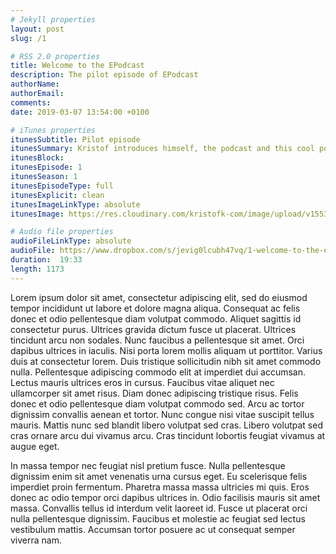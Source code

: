 ```yaml
---
# Jekyll properties
layout: post
slug: /1

# RSS 2.0 properties
title: Welcome to the EPodcast
description: The pilot episode of EPodcast
authorName:
authorEmail:
comments: 
date: 2019-03-07 13:54:00 +0100

# iTunes properties
itunesSubtitle: Pilot episode
itunesSummary: Kristof introduces himself, the podcast and this cool podcast-template.
itunesBlock:
itunesEpisode: 1
itunesSeason: 1
itunesEpisodeType: full
itunesExplicit: clean
itunesImageLinkType: absolute
itunesImage: https://res.cloudinary.com/kristofk-com/image/upload/v1553722863/EPodcast/artwork.jpg

# Audio file properties
audioFileLinkType: absolute
audioFile: https://www.dropbox.com/s/jevig0lcubh47vq/1-welcome-to-the-epodcast.mp3?dl=0
duration:  19:33
length: 1173
---
```


Lorem ipsum dolor sit amet, consectetur adipiscing elit, sed do eiusmod tempor incididunt ut labore et dolore magna aliqua. Consequat ac felis donec et odio pellentesque diam volutpat commodo. Aliquet sagittis id consectetur purus. Ultrices gravida dictum fusce ut placerat. Ultrices tincidunt arcu non sodales. Nunc faucibus a pellentesque sit amet. Orci dapibus ultrices in iaculis. Nisi porta lorem mollis aliquam ut porttitor. Varius duis at consectetur lorem. Duis tristique sollicitudin nibh sit amet commodo nulla. Pellentesque adipiscing commodo elit at imperdiet dui accumsan. Lectus mauris ultrices eros in cursus. Faucibus vitae aliquet nec ullamcorper sit amet risus. Diam donec adipiscing tristique risus. Felis donec et odio pellentesque diam volutpat commodo sed. Arcu ac tortor dignissim convallis aenean et tortor. Nunc congue nisi vitae suscipit tellus mauris. Mattis nunc sed blandit libero volutpat sed cras. Libero volutpat sed cras ornare arcu dui vivamus arcu. Cras tincidunt lobortis feugiat vivamus at augue eget.

In massa tempor nec feugiat nisl pretium fusce. Nulla pellentesque dignissim enim sit amet venenatis urna cursus eget. Eu scelerisque felis imperdiet proin fermentum. Pharetra massa massa ultricies mi quis. Eros donec ac odio tempor orci dapibus ultrices in. Odio facilisis mauris sit amet massa. Convallis tellus id interdum velit laoreet id. Fusce ut placerat orci nulla pellentesque dignissim. Faucibus et molestie ac feugiat sed lectus vestibulum mattis. Accumsan tortor posuere ac ut consequat semper viverra nam.